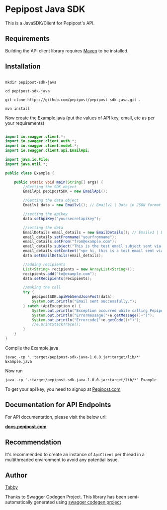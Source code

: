 # Pepipost Java SDK

This is a JavaSDK/Client for Pepipost's API.

## Requirements

Building the API client library requires [Maven](https://maven.apache.org/) to be installed.

## Installation


```shell

mkdir pepipost-sdk-java

cd pepipost-sdk-java

git clone https://github.com/pepipost/pepipost-sdk-java.git .

mvn install

```

Now create the Example.java (put the values of API key, email, etc as per your requirements)

```java

import io.swagger.client.*;
import io.swagger.client.auth.*;
import io.swagger.client.model.*;
import io.swagger.client.api.EmailApi;

import java.io.File;
import java.util.*;

public class Example {

    public static void main(String[] args) {
        //Getting the SDK object
        EmailApi pepipostSDK = new EmailApi();

        //Getting the data object
        Emailv1 data = new Emailv1(); // Emailv1 | Data in JSON format

        //setting the apikey
        data.setApiKey("yoursecretapikey");

        //setting the data
        EmailDetails email_details = new EmailDetails(); // Emailv1 | Data in JSON format
        email_details.setFromname("yourfromname");
        email_details.setFrom("from@example.com");
        email_details.subject("This is the test email subject sent via Pepipost Java SDK");
        email_details.setContent("<p> hi, this is a test email sent via Pepipost Java SDK using its JSON API.</p>");
        data.setEmailDetails(email_details);

        //adding recipients
        List<String> recipients = new ArrayList<String>();
        recipients.add("to@example.com");
        data.setRecipients(recipients);

        //making the call
        try {
            pepipostSDK.apiWebSendJsonPost(data);
            System.out.println("Email sent successfully.");
        } catch (ApiException e) {
            System.out.println("Exception occurred while calling Pepipost API");
            System.out.println("Errormessage("+e.getMessage()+")");
            System.out.println("Errorcode("+e.getCode()+")");
            //e.printStackTrace();
        }
    }
}

```
Compile the Example.java
```
javac -cp '.:target/pepipost-sdk-java-1.0.0.jar:target/lib/*' Example.java
```
Now run
```
java -cp '.:target/pepipost-sdk-java-1.0.0.jar:target/lib/*' Example
```

To get your api key, you need to signup at [Pepipost.com](http://pepipost.com/)

## Documentation for API Endpoints

For API documentation, please visit the below url:

[**docs.pepipost.com**](docs/EmailApi.md#apiWebSendJsonPost) 


## Recommendation

It's recommended to create an instance of `ApiClient` per thread in a multithreaded environment to avoid any potential issue.

## Author
[Tabby](http://github.com/itabrezshaikh)

Thanks to Swagger Codegen Project. This library has been semi-automatically generated using [swagger codegen project](https://github.com/swagger-api/swagger-codegen)



